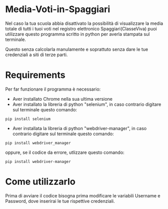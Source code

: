 # Media-Voti-in-Spaggiari

Nel caso la tua scuola abbia disattivato la possibilità di visualizzare la media totale di tutti i tuoi voti nel registro elettronico Spaggiari(ClasseViva)
puoi utilizzare questo programma scritto in python per averla stampata sul terminale. 

Questo senza calcolarla manulamente e soprattuto senza dare le tue credenziali a siti di terze parti.

# Requirements

Per far funzionare il programma è necessario:

- Aver installato Chrome nella sua ultima versione
- Aver installato la libreria di python "selenium", in caso contrario digitare sul terminale questo comando:
    
```
pip install selenium
```
- Aver installata la libreria di python "webdriver-manager", in caso contrario digitare sul terminale questo comando:
```
pip install webdriver_manager
```
oppure, se il codice da errore, utlizzare questo comando:

```
pip install webdriver-manager
```

# Come utilizzarlo

Prima di avviare il codice bisogna prima modificare le variabili Username e Password, dove inserirai le tue rispettive credenziali.









